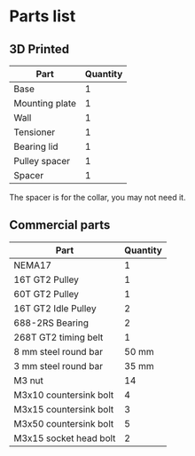 # Parts list

## 3D Printed

| Part   | Quantity |
| -------- | ------- |
| Base  | 1    |
| Mounting plate | 1     |
| Wall    | 1    |
| Tensioner    | 1    |
| Bearing lid   | 1    |
| Pulley spacer  | 1    |
| Spacer   | 1    |

The spacer is for the collar, you may not need it.

## Commercial parts

| Part   | Quantity |
| -------- | ------- |
| NEMA17  | 1    |
| 16T GT2 Pulley | 1     |
| 60T GT2 Pulley  | 1    |
| 16T GT2 Idle Pulley  | 2    |
| 688-2RS Bearing | 2    |
| 268T GT2 timing belt | 1   |
| 8 mm steel round bar  | 50 mm    |
| 3 mm steel round bar  |   35 mm  |
| M3 nut  |   14  |
| M3x10 countersink bolt  |   4  |
| M3x15 countersink bolt  |   3  |
| M3x50 countersink bolt  |   5  |
| M3x15 socket head bolt  |   2  |




